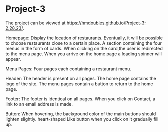 # Project-3

The project can be viewed at https://hmdoubles.github.io/Project-3-2.28.23/. 

Homepage:
Display the location of restaurants. 
Eventually, it will be possible to choose restaurants close to a certain place.
A section containing the four menus in the form of cards.
When clicking on the card,the user is redirected to the menu page.
When you arrive on the home page a loading spinner will appear.

Menu Pages:
Four pages each containing a restaurant menu.

Header:
The header is present on all pages.
The home page contains the logo of the site.
The menu pages contain a button to return to the home page.

Footer:
The footer is identical on all pages.
When you click on Contact, a link to an email address is made.

Button:
When hovering, the background color of the main buttons should lighten slightly.
heart-shaped Like button when you click on it gradually fill up. 


